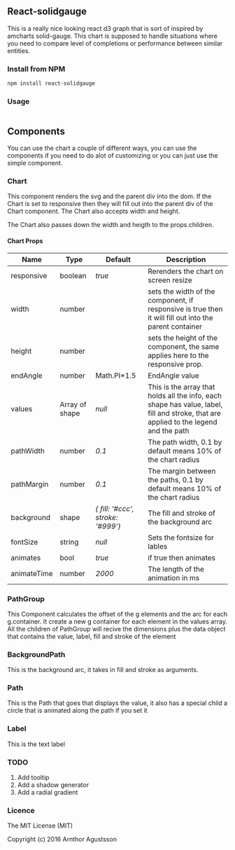 ## React-solidgauge
This is a really nice looking react d3 graph that is sort of inspired by amcharts solid-gauge.
This chart is supposed to handle situations where you need to compare level of completions or performance between similar entities.

### Install from NPM
```sh
npm install react-solidgauge
```

### Usage

```js

```


## Components
You can use the chart a couple of different ways, you can use the components if you need to do alot of customizing or you can just use the simple component.

### Chart
This component renders the svg and the parent div into the dom.
If the Chart is set to responsive then they will fill out into the parent div of the Chart component.
The Chart also accepts width and height.

The Chart also passes down the width and heigth to the props.children.

#### Chart Props

|Name|Type|Default|Description|
---|---|---|---
responsive|boolean|*true*| Rerenders the chart on screen resize
width|number|| sets the width of the component, if responsive is true then it will fill out into the parent container
height|number|| sets the height of the component, the same applies here to the responsive prop.
endAngle|number|Math.PI*1.5|EndAngle value
values|Array of shape|*null*|This is the array that holds all the info, each shape has value, label, fill and stroke, that are applied to the legend and the path
pathWidth|number|*0.1*|The path width, 0.1 by default means 10% of the chart radius
pathMargin|number|*0.1*|The margin between the paths, 0.1 by default means 10% of the chart radius
background|shape|*{ fill: '#ccc', stroke: '#999'}*|The fill and stroke of the background arc
fontSize|string|*null*|Sets the fontsize for lables
animates|bool|*true*|if true then animates
animateTime|number|*2000*|The length of the animation in ms


### PathGroup
This Component calculates the offset of the g elements and the arc for each g.container.
It create a new g container for each element in the values array.
All the children of PathGroup will recive the dimensions plus the data object that contains the value, label, fill and stroke of the element

### BackgroundPath
This is the background arc, it takes in fill and stroke as arguments.

### Path
This is the Path that goes that displays the value, it also has a special child a circle that is animated along the path if you set it

### Label
This is the text label


### TODO
1. Add tooltip
2. Add a shadow generator
3. Add a radial gradient

### Licence

The MIT License (MIT)

Copyright (c) 2016 Arnthor Agustsson

